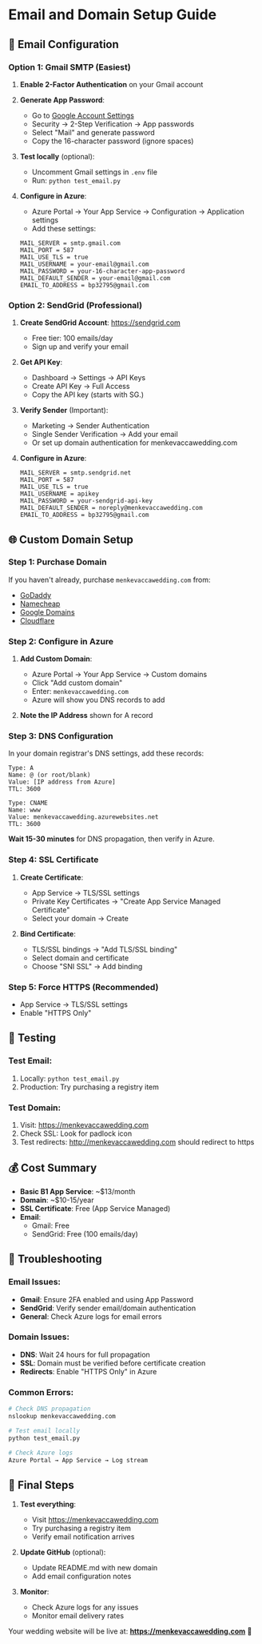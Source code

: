 # Email and Domain Setup Guide

## 📧 Email Configuration

### Option 1: Gmail SMTP (Easiest)

1. **Enable 2-Factor Authentication** on your Gmail account
2. **Generate App Password**:
   - Go to [Google Account Settings](https://myaccount.google.com/)
   - Security → 2-Step Verification → App passwords
   - Select "Mail" and generate password
   - Copy the 16-character password (ignore spaces)

3. **Test locally** (optional):
   - Uncomment Gmail settings in `.env` file
   - Run: `python test_email.py`

4. **Configure in Azure**:
   - Azure Portal → Your App Service → Configuration → Application settings
   - Add these settings:
   ```
   MAIL_SERVER = smtp.gmail.com
   MAIL_PORT = 587
   MAIL_USE_TLS = true
   MAIL_USERNAME = your-email@gmail.com
   MAIL_PASSWORD = your-16-character-app-password
   MAIL_DEFAULT_SENDER = your-email@gmail.com
   EMAIL_TO_ADDRESS = bp32795@gmail.com
   ```

### Option 2: SendGrid (Professional)

1. **Create SendGrid Account**: https://sendgrid.com
   - Free tier: 100 emails/day
   - Sign up and verify your email

2. **Get API Key**:
   - Dashboard → Settings → API Keys
   - Create API Key → Full Access
   - Copy the API key (starts with SG.)

3. **Verify Sender** (Important):
   - Marketing → Sender Authentication
   - Single Sender Verification → Add your email
   - Or set up domain authentication for menkevaccawedding.com

4. **Configure in Azure**:
   ```
   MAIL_SERVER = smtp.sendgrid.net
   MAIL_PORT = 587
   MAIL_USE_TLS = true
   MAIL_USERNAME = apikey
   MAIL_PASSWORD = your-sendgrid-api-key
   MAIL_DEFAULT_SENDER = noreply@menkevaccawedding.com
   EMAIL_TO_ADDRESS = bp32795@gmail.com
   ```

## 🌐 Custom Domain Setup

### Step 1: Purchase Domain
If you haven't already, purchase `menkevaccawedding.com` from:
- [GoDaddy](https://godaddy.com)
- [Namecheap](https://namecheap.com)
- [Google Domains](https://domains.google.com)
- [Cloudflare](https://cloudflare.com)

### Step 2: Configure in Azure

1. **Add Custom Domain**:
   - Azure Portal → Your App Service → Custom domains
   - Click "Add custom domain"
   - Enter: `menkevaccawedding.com`
   - Azure will show you DNS records to add

2. **Note the IP Address** shown for A record

### Step 3: DNS Configuration

In your domain registrar's DNS settings, add these records:

```
Type: A
Name: @ (or root/blank)
Value: [IP address from Azure]
TTL: 3600

Type: CNAME  
Name: www
Value: menkevaccawedding.azurewebsites.net
TTL: 3600
```

**Wait 15-30 minutes** for DNS propagation, then verify in Azure.

### Step 4: SSL Certificate

1. **Create Certificate**:
   - App Service → TLS/SSL settings
   - Private Key Certificates → "Create App Service Managed Certificate"
   - Select your domain → Create

2. **Bind Certificate**:
   - TLS/SSL bindings → "Add TLS/SSL binding"
   - Select domain and certificate
   - Choose "SNI SSL" → Add binding

### Step 5: Force HTTPS (Recommended)

- App Service → TLS/SSL settings
- Enable "HTTPS Only"

## 🧪 Testing

### Test Email:
1. Locally: `python test_email.py`
2. Production: Try purchasing a registry item

### Test Domain:
1. Visit: https://menkevaccawedding.com
2. Check SSL: Look for padlock icon
3. Test redirects: http://menkevaccawedding.com should redirect to https

## 💰 Cost Summary

- **Basic B1 App Service**: ~$13/month
- **Domain**: ~$10-15/year
- **SSL Certificate**: Free (App Service Managed)
- **Email**: 
  - Gmail: Free
  - SendGrid: Free (100 emails/day)

## 🔧 Troubleshooting

### Email Issues:
- **Gmail**: Ensure 2FA enabled and using App Password
- **SendGrid**: Verify sender email/domain authentication
- **General**: Check Azure logs for email errors

### Domain Issues:
- **DNS**: Wait 24 hours for full propagation
- **SSL**: Domain must be verified before certificate creation
- **Redirects**: Enable "HTTPS Only" in Azure

### Common Errors:
```bash
# Check DNS propagation
nslookup menkevaccawedding.com

# Test email locally
python test_email.py

# Check Azure logs
Azure Portal → App Service → Log stream
```

## 🎉 Final Steps

1. **Test everything**:
   - Visit https://menkevaccawedding.com
   - Try purchasing a registry item
   - Verify email notification arrives

2. **Update GitHub** (optional):
   - Update README.md with new domain
   - Add email configuration notes

3. **Monitor**:
   - Check Azure logs for any issues
   - Monitor email delivery rates

Your wedding website will be live at: **https://menkevaccawedding.com** 🎉

